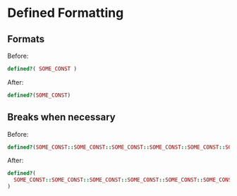 # Defined Formatting

## Formats

Before:

```ruby
defined?( SOME_CONST )
```

After:

```ruby
defined?(SOME_CONST)
```

## Breaks when necessary

Before:

```ruby
defined?(SOME_CONST::SOME_CONST::SOME_CONST::SOME_CONST::SOME_CONST::SOME_CONSTNAME)
```

After:

```ruby
defined?(
  SOME_CONST::SOME_CONST::SOME_CONST::SOME_CONST::SOME_CONST::SOME_CONSTNAME
)
```
